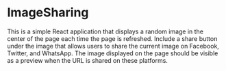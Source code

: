 # ImageSharing
This is a simple React application that displays a random image in the center of the page each time the page is refreshed. Include a share button under the image that allows users to share the current image on Facebook, Twitter, and WhatsApp. The image displayed on the page should be visible as a preview when the URL is shared on these platforms.

